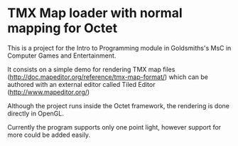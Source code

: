 # TMX Map loader with normal mapping for Octet

This is a project for the Intro to Programming module in Goldsmiths's MsC in Computer Games and Entertainment.

It consists on a simple demo for rendering TMX map files (http://doc.mapeditor.org/reference/tmx-map-format/) which can be authored with an external editor called Tiled Editor (http://www.mapeditor.org/)

Although the project runs inside the Octet framework, the rendering is done directly in OpenGL.

Currently the program supports only one point light, however support for more could be added easily.


